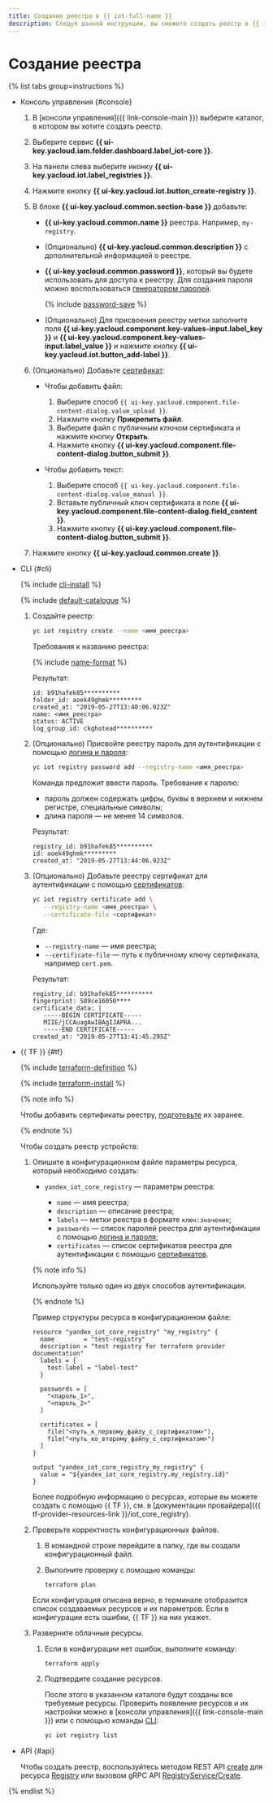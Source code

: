 ```yaml
---
title: Создание реестра в {{ iot-full-name }}
description: Следуя данной инструкции, вы сможете создать реестр в {{ iot-name }}.
---
```


# Создание реестра

{% list tabs group=instructions %}

- Консоль управления {#console}

  1. В [консоли управления]({{ link-console-main }}) выберите каталог, в котором вы хотите создать реестр.
  1. Выберите сервис **{{ ui-key.yacloud.iam.folder.dashboard.label_iot-core }}**.
  1. На панели слева выберите иконку **{{ ui-key.yacloud.iot.label_registries }}**.
  1. Нажмите кнопку **{{ ui-key.yacloud.iot.button_create-registry }}**.
  1. В блоке **{{ ui-key.yacloud.common.section-base }}** добавьте:

      * **{{ ui-key.yacloud.common.name }}** реестра. Например, `my-registry`.
      * (Опционально) **{{ ui-key.yacloud.common.description }}** с дополнительной информацией о реестре.
      * **{{ ui-key.yacloud.common.password }}**, который вы будете использовать для доступа к реестру. Для создания пароля можно воспользоваться [генератором паролей](https://passwordsgenerator.net/).

          {% include [password-save](../../../_includes/iot-core/password-save.md) %}

      * (Опционально) Для присвоения реестру метки заполните поля **{{ ui-key.yacloud.component.key-values-input.label_key }}** и **{{ ui-key.yacloud.component.key-values-input.label_value }}** и нажмите кнопку **{{ ui-key.yacloud.iot.button_add-label }}**.

  1. (Опционально) Добавьте [сертификат](../certificates/create-certificates.md):

      * Чтобы добавить файл:

        1. Выберите способ `{{ ui-key.yacloud.component.file-content-dialog.value_upload }}`.
        1. Нажмите кнопку **Прикрепить файл**.
        1. Выберите файл с публичным ключом сертификата и нажмите кнопку **Открыть**.
        1. Нажмите кнопку **{{ ui-key.yacloud.component.file-content-dialog.button_submit }}**.

      * Чтобы добавить текст:

        1. Выберите способ `{{ ui-key.yacloud.component.file-content-dialog.value_manual }}`.
        1. Вставьте публичный ключ сертификата в поле **{{ ui-key.yacloud.component.file-content-dialog.field_content }}**.
        1. Нажмите кнопку **{{ ui-key.yacloud.component.file-content-dialog.button_submit }}**.

  1. Нажмите кнопку **{{ ui-key.yacloud.common.create }}**.

- CLI {#cli}

  {% include [cli-install](../../../_includes/cli-install.md) %}

  {% include [default-catalogue](../../../_includes/default-catalogue.md) %}

  1. Создайте реестр:

      ```bash
      yc iot registry create --name <имя_реестра>
      ```

      Требования к названию реестра:

      {% include [name-format](../../../_includes/name-format.md) %}

      Результат:

      ```text
      id: b91hafek85**********
      folder_id: aoek49ghmk*********
      created_at: "2019-05-27T13:40:06.923Z"
      name: <имя_реестра>
      status: ACTIVE
      log_group_id: ckghotead**********
      ```

  1. (Опционально) Присвойте реестру пароль для аутентификации с помощью [логина и пароля](../../concepts/authorization.md#log-pass):

      ```bash
      yc iot registry password add --registry-name <имя_реестра>
      ```

      Команда предложит ввести пароль. Требования к паролю:

      * пароль должен содержать цифры, буквы в верхнем и нижнем регистре, специальные символы;
      * длина пароля — не менее 14 символов.

      Результат:

      ```text
      registry_id: b91hafek85**********
      id: aoek49ghmk*********
      created_at: "2019-05-27T13:44:06.923Z"
      ```

  1. (Опционально) Добавьте реестру сертификат для аутентификации с помощью [сертификатов](../../concepts/authorization.md#certs):

      ```bash
      yc iot registry certificate add \
         --registry-name <имя_реестра> \
         --certificate-file <сертификат>
      ```

      Где:

      * `--registry-name` — имя реестра;
      * `--certificate-file` — путь к публичному ключу сертификата, например `cert.pem`.

      Результат:

      ```text
      registry_id: b91hafek85**********
      fingerprint: 589ce16050****
      certificate_data: |
         -----BEGIN CERTIFICATE-----
         MIIE/jCCAuagAwIBAgIJAPRA...
         -----END CERTIFICATE-----
      created_at: "2019-05-27T13:41:45.295Z"
      ```

- {{ TF }} {#tf}

  {% include [terraform-definition](../../../_tutorials/_tutorials_includes/terraform-definition.md) %}

  {% include [terraform-install](../../../_includes/terraform-install.md) %}
   
  {% note info %}

  Чтобы добавить сертификаты реестру, [подготовьте](../certificates/create-certificates.md) их заранее.

  {% endnote %}

  Чтобы создать реестр устройств: 
     
  1. Опишите в конфигурационном файле параметры ресурса, который необходимо создать:

     * `yandex_iot_core_registry` — параметры реестра:

        * `name` — имя реестра;
        * `description` — описание реестра;
        * `labels` — метки реестра в формате `ключ:значение`;
        * `passwords` — список паролей реестра для аутентификации с помощью [логина и пароля](../../concepts/authorization.md#log-pass);
        * `certificates` — список сертификатов реестра для аутентификации с помощью [сертификатов](../../concepts/authorization.md#certs).

      {% note info %}

      Используйте только один из двух способов аутентификации.

      {% endnote %}

      Пример структуры ресурса в конфигурационном файле:

      ```
      resource "yandex_iot_core_registry" "my_registry" {
        name        = "test-registry"
        description = "test registry for terraform provider documentation"
        labels = {
          test-label = "label-test"
        }

        passwords = [
          "<пароль_1>",
          "<пароль_2>"
        ]

        certificates = [
          file("<путь_к_первому_файлу_с_сертификатом>"),
          file("<путь_ко_второму_файлу_с_сертификатом>")
        ]
      }

      output "yandex_iot_core_registry_my_registry" {
        value = "${yandex_iot_core_registry.my_registry.id}"
      }
      ```

      Более подробную информацию о ресурсах, которые вы можете создать с помощью {{ TF }}, см. в [документации провайдера]({{ tf-provider-resources-link }}/iot_core_registry).
      
  1. Проверьте корректность конфигурационных файлов.
      1. В командной строке перейдите в папку, где вы создали конфигурационный файл.
      1. Выполните проверку с помощью команды:

          ```
          terraform plan
          ```

      Если конфигурация описана верно, в терминале отобразится список создаваемых ресурсов и их параметров. Если в конфигурации есть ошибки, {{ TF }} на них укажет. 
         
  1. Разверните облачные ресурсы.

      1. Если в конфигурации нет ошибок, выполните команду:
   
          ```
          terraform apply
          ```

      1. Подтвердите создание ресурсов.
      
          После этого в указанном каталоге будут созданы все требуемые ресурсы. Проверить появление ресурсов и их настройки можно в [консоли управления]({{ link-console-main }}) или с помощью команды [CLI](../../../cli/quickstart.md):

          ```bash
          yc iot registry list
          ```

- API {#api}

  Чтобы создать реестр, воспользуйтесь методом REST API [create](../../api-ref/Registry/create.md) для ресурса [Registry](../../api-ref/Registry/index.md) или вызовом gRPC API [RegistryService/Create](../../api-ref/grpc/Registry/create.md).

{% endlist %}